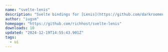 ```yaml
---
name: "svelte-lenis"
description: "Svelte bindings for [Lenis](https://github.com/darkroomengineering/lenis). Based on [Lenis React](https://github.com/darkroomengineering/lenis/blob/main/packages/react/README.md)."
author: "iugsm"
homepage: "https://github.com/richhost/svelte-lenis"
downloads: 10
updated: "2024-12-19T14:55:43.901Z"
tags: 
  - ui
---
```

